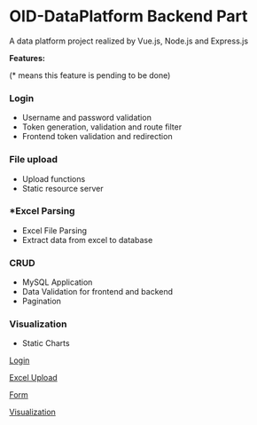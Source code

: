 # OID-DataPlatform Backend Part
A data platform project realized by Vue.js, Node.js and Express.js

**Features:**

(* means this feature is pending to be done)

### Login

- Username and password validation
- Token generation, validation and route filter
- Frontend token validation and redirection

### File upload

- Upload functions
- Static resource server

### *Excel Parsing

- Excel File Parsing
- Extract data from excel to database

### CRUD

- MySQL Application
- Data Validation for frontend and backend
- Pagination

### Visualization

- Static Charts

[Login](https://www.notion.so/Login-f9b15aa1ccc147fdbbb9e55fc3653e65)

[Excel Upload](https://www.notion.so/Excel-Upload-0fc5885c5a4043e392f604b981603009)

[Form](https://www.notion.so/Form-fa8fda843d6e47088694590fa5b12b87)

[Visualization](https://www.notion.so/Visualization-82433c80841a4ff0be23daaa61cc26fc)
